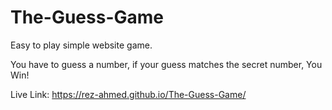 # The-Guess-Game

Easy to play simple website game.

You have to guess a number, if your guess matches the secret number, You Win!

Live Link: https://rez-ahmed.github.io/The-Guess-Game/
